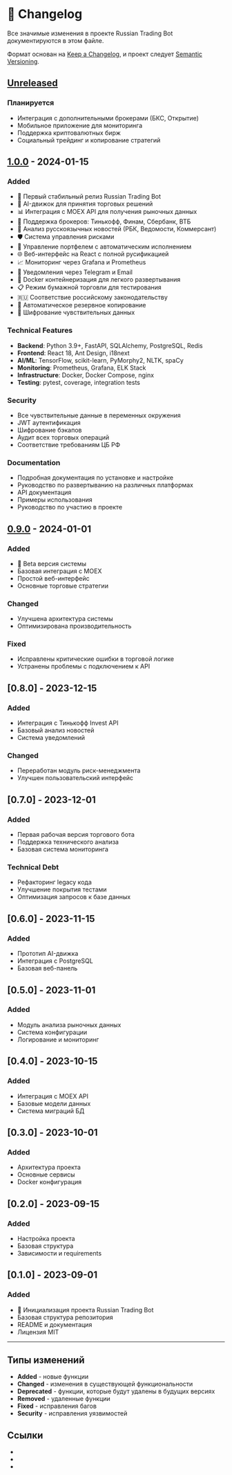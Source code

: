 # 📝 Changelog

Все значимые изменения в проекте Russian Trading Bot документируются в этом файле.

Формат основан на [Keep a Changelog](https://keepachangelog.com/en/1.0.0/),
и проект следует [Semantic Versioning](https://semver.org/spec/v2.0.0.html).

## [Unreleased]

### Планируется
- Интеграция с дополнительными брокерами (БКС, Открытие)
- Мобильное приложение для мониторинга
- Поддержка криптовалютных бирж
- Социальный трейдинг и копирование стратегий

## [1.0.0] - 2024-01-15

### Added
- 🎉 Первый стабильный релиз Russian Trading Bot
- 🤖 AI-движок для принятия торговых решений
- 📊 Интеграция с MOEX API для получения рыночных данных
- 🏦 Поддержка брокеров: Тинькофф, Финам, Сбербанк, ВТБ
- 📰 Анализ русскоязычных новостей (РБК, Ведомости, Коммерсант)
- 🛡️ Система управления рисками
- 💼 Управление портфелем с автоматическим исполнением
- 🌐 Веб-интерфейс на React с полной русификацией
- 📈 Мониторинг через Grafana и Prometheus
- 🔔 Уведомления через Telegram и Email
- 🐳 Docker контейнеризация для легкого развертывания
- 📋 Режим бумажной торговли для тестирования
- 🇷🇺 Соответствие российскому законодательству
- 💾 Автоматическое резервное копирование
- 🔐 Шифрование чувствительных данных

### Technical Features
- **Backend**: Python 3.9+, FastAPI, SQLAlchemy, PostgreSQL, Redis
- **Frontend**: React 18, Ant Design, i18next
- **AI/ML**: TensorFlow, scikit-learn, PyMorphy2, NLTK, spaCy
- **Monitoring**: Prometheus, Grafana, ELK Stack
- **Infrastructure**: Docker, Docker Compose, nginx
- **Testing**: pytest, coverage, integration tests

### Security
- Все чувствительные данные в переменных окружения
- JWT аутентификация
- Шифрование бэкапов
- Аудит всех торговых операций
- Соответствие требованиям ЦБ РФ

### Documentation
- Подробная документация по установке и настройке
- Руководство по развертыванию на различных платформах
- API документация
- Примеры использования
- Руководство по участию в проекте

## [0.9.0] - 2024-01-01

### Added
- 🧪 Beta версия системы
- Базовая интеграция с MOEX
- Простой веб-интерфейс
- Основные торговые стратегии

### Changed
- Улучшена архитектура системы
- Оптимизирована производительность

### Fixed
- Исправлены критические ошибки в торговой логике
- Устранены проблемы с подключением к API

## [0.8.0] - 2023-12-15

### Added
- Интеграция с Тинькофф Invest API
- Базовый анализ новостей
- Система уведомлений

### Changed
- Переработан модуль риск-менеджмента
- Улучшен пользовательский интерфейс

## [0.7.0] - 2023-12-01

### Added
- Первая рабочая версия торгового бота
- Поддержка технического анализа
- Базовая система мониторинга

### Technical Debt
- Рефакторинг legacy кода
- Улучшение покрытия тестами
- Оптимизация запросов к базе данных

## [0.6.0] - 2023-11-15

### Added
- Прототип AI-движка
- Интеграция с PostgreSQL
- Базовая веб-панель

## [0.5.0] - 2023-11-01

### Added
- Модуль анализа рыночных данных
- Система конфигурации
- Логирование и мониторинг

## [0.4.0] - 2023-10-15

### Added
- Интеграция с MOEX API
- Базовые модели данных
- Система миграций БД

## [0.3.0] - 2023-10-01

### Added
- Архитектура проекта
- Основные сервисы
- Docker конфигурация

## [0.2.0] - 2023-09-15

### Added
- Настройка проекта
- Базовая структура
- Зависимости и requirements

## [0.1.0] - 2023-09-01

### Added
- 🎯 Инициализация проекта Russian Trading Bot
- Базовая структура репозитория
- README и документация
- Лицензия MIT

---

## Типы изменений

- **Added** - новые функции
- **Changed** - изменения в существующей функциональности
- **Deprecated** - функции, которые будут удалены в будущих версиях
- **Removed** - удаленные функции
- **Fixed** - исправления багов
- **Security** - исправления уязвимостей

## Ссылки

- [Unreleased]: https://github.com/yourusername/russian-trading-bot/compare/v1.0.0...HEAD
- [1.0.0]: https://github.com/yourusername/russian-trading-bot/releases/tag/v1.0.0
- [0.9.0]: https://github.com/yourusername/russian-trading-bot/releases/tag/v0.9.0